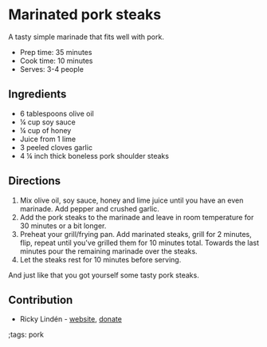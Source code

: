 # Marinated pork steaks

A tasty simple marinade that fits well with pork.

- Prep time: 35 minutes
- Cook time: 10 minutes
- Serves: 3-4 people

## Ingredients

- 6 tablespoons olive oil
- ¼ cup soy sauce
- ¼ cup of honey
- Juice from 1 lime
- 3 peeled cloves garlic
- 4 ¼ inch thick boneless pork shoulder steaks

## Directions

1. Mix olive oil, soy sauce, honey and lime juice until you have an even marinade. Add pepper and crushed garlic.
2. Add the pork steaks to the marinade and leave in room temperature for 30 minutes or a bit longer.
3. Preheat your grill/frying pan. Add marinated steaks, grill for 2 minutes, flip, repeat until you've grilled them for 10 minutes total. Towards the last minutes pour the remaining marinade over the steaks.
4. Let the steaks rest for 10 minutes before serving.

And just like that you got yourself some tasty pork steaks.

## Contribution

- Ricky Lindén - [website](https://rickylinden.com), [donate](https://rickylinden.com/donate.html)

;tags: pork
